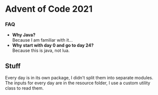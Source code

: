 # Advent of Code 2021

### FAQ
- **Why Java?**<br>
Because I am familiar with it...
- **Why start with day 0 and go to day 24?**<br>
Because this is java, not lua.

## Stuff
Every day is in its own package, I didn't split them into separate modules. 
The inputs for every day are in the resource folder, I use a custom utility 
class to read them.
 
